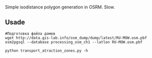 Simple isodistance polygon generation in OSRM. Slow.

## Usade

```
#Подготовка файла домов
wget http://data.gis-lab.info/osm_dump/dump/latest/RU-MOW.osm.pbf
osm2pgsql --database processing_osm_ch1 --latlon RU-MOW.osm.pbf

python transport_atraction_zones.py -h

```